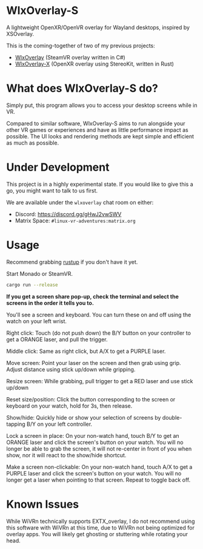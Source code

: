 # WlxOverlay-S

A lightweight OpenXR/OpenVR overlay for Wayland desktops, inspired by XSOverlay.

This is the coming-together of two of my previous projects:
- [WlxOverlay](https://github.com/galister/WlxOverlay) (SteamVR overlay written in C#)
- [WlxOverlay-X](https://github.com/galister/wlx-overlay-x) (OpenXR overlay using StereoKit, written in Rust)

# What does WlxOverlay-S do?

Simply put, this program allows you to access your desktop screens while in VR.

Compared to similar software, WlxOverlay-S aims to run alongside your other VR games or experiences and have as little performance impact as possible. The UI looks and rendering methods are kept simple and efficient as much as possible.

# Under Development

This project is in a highly experimental state. If you would like to give this a go, you might want to talk to us first.

We are available under the `wlxoverlay` chat room on either:
- Discord: https://discord.gg/gHwJ2vwSWV
- Matrix Space: `#linux-vr-adventures:matrix.org`

# Usage

Recommend grabbing [rustup](https://rustup.rs/) if you don't have it yet.

Start Monado or SteamVR.

```sh
cargo run --release
```

**If you get a screen share pop-up, check the terminal and select the screens in the order it tells you to.**

You'll see a screen and keyboard. You can turn these on and off using the watch on your left wrist.

Right click: Touch (do not push down) the B/Y button on your controller to get a ORANGE laser, and pull the trigger.

Middle click: Same as right click, but A/X to get a PURPLE laser.

Move screen: Point your laser on the screen and then grab using grip. Adjust distance using stick up/down while gripping.

Resize screen: While grabbing, pull trigger to get a RED laser and use stick up/down

Reset size/position: Click the button corresponding to the screen or keyboard on your watch, hold for 3s, then release.

Show/hide: Quickly hide or show your selection of screens by double-tapping B/Y on your left controller.

Lock a screen in place: On your non-watch hand, touch B/Y to get an ORANGE laser and click the screen's button on your watch. You will no longer be able to grab the screen, it will not re-center in front of you when show, nor it will react to the show/hide shortcut.

Make a screen non-clickable: On your non-watch hand, touch A/X to get a PURPLE laser and click the screen's button on your watch. You will no longer get a laser when pointing to that screen. Repeat to toggle back off.

# Known Issues

While WiVRn technically supports EXTX_overlay, I do not recommend using this software with WiVRn at this time, due to WiVRn not being optimized for overlay apps. You will likely get ghosting or stuttering while rotating your head.
